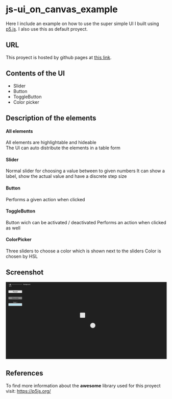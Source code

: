# js-ui_on_canvas_example
Here I include an example on how to use the super simple UI I built using <a href="https://p5js.org/">p5.js</a>. I also use this as default proyect.
## URL
This proyect is hosted by github pages at <a href="https://pabloqb2000.github.io/js-ui_on_canvas_example/">this link</a>.
## Contents of the UI
  - Slider
  - Button
  - ToggleButton
  - Color picker  
## Description of the elements
#### All elements
All elements are highlightable and hideable <br/>
The UI can auto distribute the elements in a table form
#### Slider
Normal slider for choosing a value between to given numbers
It can show a label, show the actual value and have a discrete step size
#### Button
Performs a given action when clicked
#### ToggleButton
Button wich can be activated / deactivated
Performs an action when clicked as well
#### ColorPicker
Three sliders to choose a color which is shown next to the sliders
Color is chosen by HSL
## Screenshot
<img src="imgs/screenshot01.png"></img>
## References
To find more information about the <b>awesome</b> library used for this proyect visit:
<a href="https://p5js.org/"> https://p5js.org/ </a>

